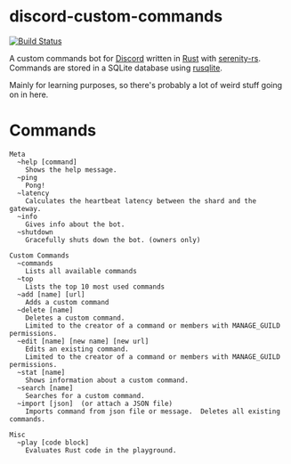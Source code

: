 # discord-custom-commands
[![Build Status](https://travis-ci.org/drklee3/discord-custom-commands.svg?branch=master)](https://travis-ci.org/drklee3/discord-custom-commands)

A custom commands bot for [Discord](https://discordapp.com/) written in [Rust](https://www.rust-lang.org/) with [serenity-rs](https://github.com/zeyla/serenity).  Commands are stored in a SQLite database using [rusqlite](https://github.com/jgallagher/rusqlite).

Mainly for learning purposes, so there's probably a lot of weird stuff going on in here.

# Commands
```
Meta
  ~help [command]
    Shows the help message.
  ~ping
    Pong!
  ~latency
    Calculates the heartbeat latency between the shard and the gateway.
  ~info
    Gives info about the bot.
  ~shutdown
    Gracefully shuts down the bot. (owners only)

Custom Commands
  ~commands
    Lists all available commands
  ~top
    Lists the top 10 most used commands
  ~add [name] [url]
    Adds a custom command
  ~delete [name]
    Deletes a custom command.
    Limited to the creator of a command or members with MANAGE_GUILD permissions.
  ~edit [name] [new name] [new url]
    Edits an existing command.
    Limited to the creator of a command or members with MANAGE_GUILD permissions.
  ~stat [name]
    Shows information about a custom command.
  ~search [name]
    Searches for a custom command.
  ~import [json]  (or attach a JSON file)
    Imports command from json file or message.  Deletes all existing commands.

Misc
  ~play [code block]
    Evaluates Rust code in the playground.
```